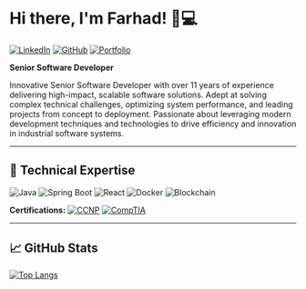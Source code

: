 # Hi there, I'm Farhad! 👨💻

[![LinkedIn](https://img.shields.io/badge/LinkedIn-0A66C2?style=for-the-badge&logo=linkedin&logoColor=white)](https://www.linkedin.com/in/farhadnava/)
[![GitHub](https://img.shields.io/badge/GitHub-181717?style=for-the-badge&logo=github&logoColor=white)](https://github.com/falhad)
[![Portfolio](https://img.shields.io/badge/Portfolio-4285F4?style=for-the-badge&logo=google-chrome&logoColor=white)](https://falhad.dev)

**Senior Software Developer** 

Innovative Senior Software Developer with over 11 years of experience delivering high-impact, scalable software solutions. Adept at solving complex technical challenges, optimizing system performance, and leading projects from concept to deployment. Passionate about leveraging modern development techniques and technologies to drive efficiency and innovation in industrial software systems.



---

## 🚀 Technical Expertise

![Java](https://img.shields.io/badge/Java-007396?style=for-the-badge&logo=java&logoColor=white)
![Spring Boot](https://img.shields.io/badge/Spring_Boot-6DB33F?style=for-the-badge&logo=spring&logoColor=white)
![React](https://img.shields.io/badge/React-20232A?style=for-the-badge&logo=react&logoColor=61DAFB)
![Docker](https://img.shields.io/badge/Docker-2496ED?style=for-the-badge&logo=docker&logoColor=white)
![Blockchain](https://img.shields.io/badge/Blockchain-121D33?style=for-the-badge&logo=blockchain-dot-com&logoColor=white)

**Certifications:** 
[![CCNP](https://img.shields.io/badge/CCNP-1BA0D7?style=for-the-badge&logo=cisco&logoColor=white)](https://drive.google.com/file/d/1jSktgIiziWVGC61ASTeCXP8LZSv1hXsq/view)
[![CompTIA](https://img.shields.io/badge/CompTIA-ED2224?style=for-the-badge&logo=comptia&logoColor=white)](https://drive.google.com/file/d/1rufY3no366dEK4Qz5NE6OON3Bcq-mFAo/view)

 
---

## 📈 GitHub Stats

[![Top Langs](https://github-readme-stats.vercel.app/api/top-langs/?username=falhad&layout=compact&theme=dark&hide_border=true)](https://github.com/falhad)

